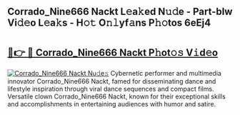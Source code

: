 ## Corrado_Nine666 Nackt L𝚎a𝚔ed N𝚞𝚍e - Part-bIw Vi𝚍𝚎o L𝚎a𝚔s - H𝚘𝚝 O𝚗𝚕yf𝚊ns P𝚑𝚘tos 6eEj4

# <h2><a href="http://kf1kx3.oniu.top/?m=Corrado_Nine666+Nackt">🔗👉 🔴 Corrado_Nine666 Nackt P𝚑ot𝚘𝚜 V𝚒d𝚎o</a></h2>

[![Corrado_Nine666 Nackt Nu𝚍e𝚜](https://i.imgur.com/0qMVB7G.gif)](http://kf1kx3.oniu.top/?m=Corrado_Nine666+Nackt)
Cybernetic performer and multimedia innovator Corrado_Nine666 Nackt, famed for disseminating dance and lifestyle inspiration through viral dance sequences and compact films. Versatile clown Corrado_Nine666 Nackt, known for their exceptional skills and accomplishments in entertaining audiences with humor and satire.  
